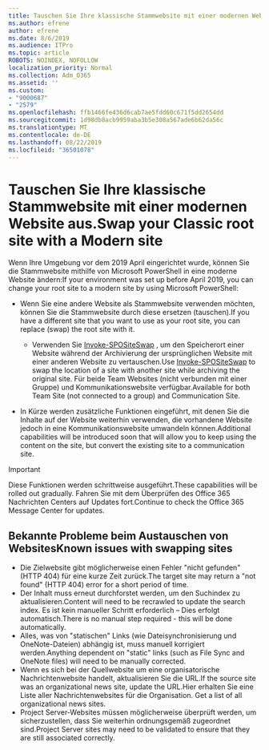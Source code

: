 ```yaml
---
title: Tauschen Sie Ihre klassische Stammwebsite mit einer modernen Website aus.
ms.author: efrene
author: efrene
ms.date: 8/6/2019
ms.audience: ITPro
ms.topic: article
ROBOTS: NOINDEX, NOFOLLOW
localization_priority: Normal
ms.collection: Adm_O365
ms.assetid: ''
ms.custom:
- "9000687"
- "2579"
ms.openlocfilehash: ffb1466fe436d6cab7ae5fdd60c671f5dd2654dd
ms.sourcegitcommit: 1d98db8acb9959aba3b5e308a567ade6b62da56c
ms.translationtype: MT
ms.contentlocale: de-DE
ms.lasthandoff: 08/22/2019
ms.locfileid: "36501078"
---
```

# <a name="swap-your-classic-root-site-with-a-modern-site"></a><span data-ttu-id="4344f-102">Tauschen Sie Ihre klassische Stammwebsite mit einer modernen Website aus.</span><span class="sxs-lookup"><span data-stu-id="4344f-102">Swap your Classic root site with a Modern site</span></span>

<span data-ttu-id="4344f-103">Wenn Ihre Umgebung vor dem 2019 April eingerichtet wurde, können Sie die Stammwebsite mithilfe von Microsoft PowerShell in eine moderne Website ändern:</span><span class="sxs-lookup"><span data-stu-id="4344f-103">If your environment was set up before April 2019, you can change your root site to a modern site by using Microsoft PowerShell:</span></span>

- <span data-ttu-id="4344f-104">Wenn Sie eine andere Website als Stammwebsite verwenden möchten, können Sie die Stammwebsite durch diese ersetzen (tauschen).</span><span class="sxs-lookup"><span data-stu-id="4344f-104">If you have a different site that you want to use as your root site, you can replace (swap) the root site with it.</span></span> 
    - <span data-ttu-id="4344f-105">Verwenden Sie [Invoke-SPOSiteSwap](https://docs.microsoft.com/powershell/module/sharepoint-online/invoke-spositeswap?view=sharepoint-ps) , um den Speicherort einer Website während der Archivierung der ursprünglichen Website mit einer anderen Website zu vertauschen.</span><span class="sxs-lookup"><span data-stu-id="4344f-105">Use [Invoke-SPOSiteSwap](https://docs.microsoft.com/powershell/module/sharepoint-online/invoke-spositeswap?view=sharepoint-ps) to swap the location of a site with another site while archiving the original site.</span></span> <span data-ttu-id="4344f-106">Für beide Team Websites (nicht verbunden mit einer Gruppe) und Kommunikationswebsite verfügbar.</span><span class="sxs-lookup"><span data-stu-id="4344f-106">Available for both Team Site (not connected to a group) and Communication Site.</span></span> 

- <span data-ttu-id="4344f-107">In Kürze werden zusätzliche Funktionen eingeführt, mit denen Sie die Inhalte auf der Website weiterhin verwenden, die vorhandene Website jedoch in eine Kommunikationswebsite umwandeln können.</span><span class="sxs-lookup"><span data-stu-id="4344f-107">Additional capabilities will be introduced soon that will allow you to keep using the content on the site, but convert the existing site to a communication site.</span></span> 
>[!Important]
><span data-ttu-id="4344f-108">Diese Funktionen werden schrittweise ausgeführt.</span><span class="sxs-lookup"><span data-stu-id="4344f-108">These capabilities will be rolled out gradually.</span></span> <span data-ttu-id="4344f-109">Fahren Sie mit dem Überprüfen des Office 365 Nachrichten Centers auf Updates fort.</span><span class="sxs-lookup"><span data-stu-id="4344f-109">Continue to check the Office 365 Message Center for updates.</span></span> 

## <a name="known-issues-with-swapping-sites"></a><span data-ttu-id="4344f-110">Bekannte Probleme beim Austauschen von Websites</span><span class="sxs-lookup"><span data-stu-id="4344f-110">Known issues with swapping sites</span></span>

- <span data-ttu-id="4344f-111">Die Zielwebsite gibt möglicherweise einen Fehler "nicht gefunden" (HTTP 404) für eine kurze Zeit zurück.</span><span class="sxs-lookup"><span data-stu-id="4344f-111">The target site may return a "not found" (HTTP 404) error for a short period of time.</span></span>
- <span data-ttu-id="4344f-112">Der Inhalt muss erneut durchforstet werden, um den Suchindex zu aktualisieren.</span><span class="sxs-lookup"><span data-stu-id="4344f-112">Content will need to be recrawled to update the search index.</span></span> <span data-ttu-id="4344f-113">Es ist kein manueller Schritt erforderlich – Dies erfolgt automatisch.</span><span class="sxs-lookup"><span data-stu-id="4344f-113">There is no manual step required - this will be done automatically.</span></span>
- <span data-ttu-id="4344f-114">Alles, was von "statischen" Links (wie Dateisynchronisierung und OneNote-Dateien) abhängig ist, muss manuell korrigiert werden.</span><span class="sxs-lookup"><span data-stu-id="4344f-114">Anything dependent on "static" links (such as File Sync and OneNote files) will need to be manually corrected.</span></span>
- <span data-ttu-id="4344f-115">Wenn es sich bei der Quellwebsite um eine organisatorische Nachrichtenwebsite handelt, aktualisieren Sie die URL.</span><span class="sxs-lookup"><span data-stu-id="4344f-115">If the source site was an organizational news site, update the URL.</span></span><span data-ttu-id="4344f-116">Hier erhalten Sie eine Liste aller Nachrichtenwebsites für die Organisation.</span><span class="sxs-lookup"><span data-stu-id="4344f-116"> Get a list of all organizational news sites.</span></span>
- <span data-ttu-id="4344f-117">Project Server-Websites müssen möglicherweise überprüft werden, um sicherzustellen, dass Sie weiterhin ordnungsgemäß zugeordnet sind.</span><span class="sxs-lookup"><span data-stu-id="4344f-117">Project Server sites may need to be validated to ensure that they are still associated correctly.</span></span>





